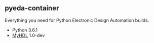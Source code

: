 pyeda-container
---------------

Everything you need for Python Electronic Design Automation builds.  

* Python 3.6.1
* [MyHDL](http://www.myhdl.org/) 1.0-dev


